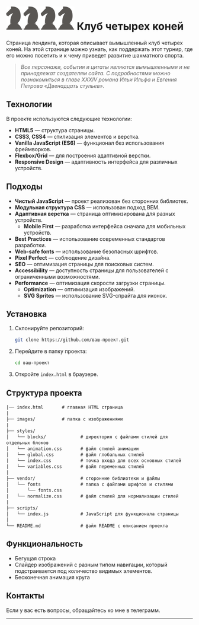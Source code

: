 # ![Логотип клуба](./images/icons/logo.svg) Клуб четырех коней

Страница лендинга, которая описывает вымышленный клуб четырех коней.
На этой странице можно узнать, как поддержать этот турнир, где его можно посетить и к чему приведет развитие шахматного спорта.

> _Все персонажи, события и цитаты являются вымышленными и не принадлежат создателям сайта. С подробностями можно познакомиться в главе XXXIV романа Ильи Ильфа и Евгения Петрова «Двенадцать стульев»._

## Технологии

В проекте используются следующие технологии:

- **HTML5** — структура страницы.
- **CSS3, CSS4** — стилизация элементов и верстка.
- **Vanilla JavaScript (ES6)** — функционал без использования фреймворков.
- **Flexbox/Grid** — для построения адаптивной верстки.
- **Responsive Design** — адаптивность интерфейса для различных устройств.

## Подходы

- **Чистый JavaScript** — проект реализован без сторонних библиотек.
- **Модульная структура CSS** — использован подход BEM.
- **Адаптивная верстка** — страница оптимизирована для разных устройств.
  - **Mobile First** — разработка интерфейса сначала для мобильных устройств.
- **Best Practices** — использование современных стандартов разработки.
- **Web-safe fonts** — использование безопасных шрифтов.
- **Pixel Perfect** — соблюдение дизайна.
- **SEO** — оптимизация страницы для поисковых систем.
- **Accessibility** — доступность страницы для пользователей с ограниченными возможностями.
- **Performance** — оптимизация скорости загрузки страницы.
  - **Optimization** — оптимизация изображений.
  - **SVG Sprites** — использование SVG-спрайта для иконок.

## Установка

1. Склонируйте репозиторий:

   ```bash
   git clone https://github.com/ваш-проект.git
   ```

2. Перейдите в папку проекта:

   ```bash
   cd ваш-проект
   ```

3. Откройте `index.html` в браузере.

## Структура проекта

```
|── index.html       # главная HTML страница
|
├── images/          # папка с изображениями
|
├── styles/
│   └── blocks/             # директория с файлами стилей для отдельных блоков
│   └── animation.css       # файл стилей анимации
│   └── global.css          # файл глобальных стилей
|   └── index.css           # точка входа для всех основных стилей
|   └── variables.css       # файл переменных стилей
|
├── vendor/                 # сторонние библиотеки и файлы
│   └── fonts               # папка с файлами шрифтов и стилями
│       └── fonts.css
|   └── normalize.css       # файл стилей для нормализации стилей
|
├── scripts/
│   └── index.js            # JavaScript для функционала страницы
│
└── README.md               # файл README с описанием проекта
```

## Функциональность

- Бегущая строка
- Слайдер изображений с разным типом навигации, который подстраивается под количество видимых элементов.
- Бесконечная анимация круга

## Контакты

Если у вас есть вопросы, обращайтесь ко мне в телеграмм.

---
